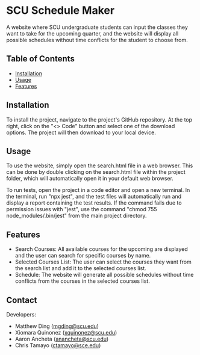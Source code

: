 # SCU Schedule Maker

A website where SCU undergraduate students can input the classes they want to take for the upcoming quarter, and the website will display all possible schedules without time conflicts for the student to choose from.

## Table of Contents

- [Installation](#installation)
- [Usage](#usage)
- [Features](#features)

## Installation

To install the project, navigate to the project's GitHub repository. At the top right, click on the "<> Code" button and select one of the download options. The project will then download to your local device.

## Usage

To use the website, simply open the search.html file in a web browser. This can be done by double clicking on the search.html file within the project folder, which will automatically open it in your default web browser.

To run tests, open the project in a code editor and open a new terminal. In the terminal, run "npx jest", and the test files will automatically run and display a report containing the test results. If the command fails due to permission issues with "jest", use the command "chmod 755 node_modules/.bin/jest" from the main project directory.

## Features

- Search Courses: All available courses for the upcoming are displayed and the user can search for specific courses by name.
- Selected Courses List: The user can select the courses they want from the search list and add it to the selected courses list.
- Schedule: The website will generate all possible schedules without time conflicts from the courses in the selected courses list.

## Contact

Developers: 
- Matthew Ding (mgding@scu.edu)
- Xiomara Quinonez (xquinonez@scu.edu)
- Aaron Ancheta (anancheta@scu.edu)
- Chris Tamayo (ctamayo@sce.edu)
